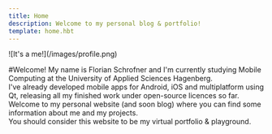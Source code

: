 ```yaml
---
title: Home
description: Welcome to my personal blog & portfolio!
template: home.hbt
---
```


<p/>
![It's a me!](/images/profile.png)

#Welcome!
My name is Florian Schrofner and I'm currently studying Mobile Computing at the University of Applied Sciences Hagenberg.  
I've already developed mobile apps for Android, iOS and multiplatform using Qt, releasing all my finished work under open-source licences so far.  
Welcome to my personal website (and soon blog) where you can find some information about me and my projects.  
You should consider this website to be my virtual portfolio & playground.  

<a href="https://www.facebook.com/florian.schrofner" target="_blank" class="icons">
  <i class="fa fa-facebook-square fa-3x" id="fb-icon"></i>
</a>
<a href="https://google.com/+FlorianSchrofner/" target="_blank" class="icons">
  <i class="fa fa-google-plus-square fa-3x" id="g-icon" style="margin-left:1rem"></i>
</a>
<a href="https://bitbucket.org/FlorianSchrofner" target="_blank" class="icons">
  <i class="fa fa-bitbucket-square fa-3x"  id="bb-icon" style="margin-left:1rem"></i>
</a>